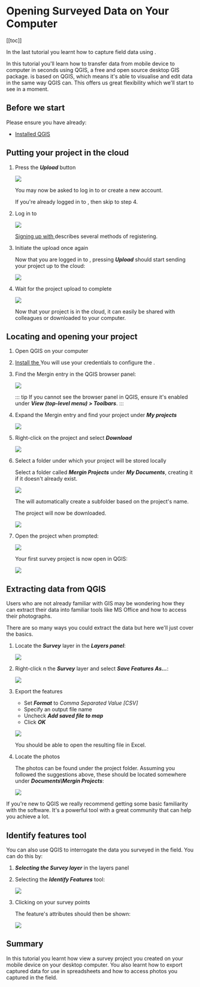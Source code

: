 # Opening Surveyed Data on Your Computer

[[toc]]

In the last tutorial you learnt how to capture field data using <MobileAppName />.

In this tutorial you'll learn how to transfer data from mobile device to computer in seconds using QGIS, a free and open source desktop GIS package. <MobileAppName /> is based on QGIS, which means it's able to visualise and edit data in the same way QGIS can. This offers us great flexibility which we'll start to see in a moment.


## Before we start

Please ensure you have already:
* [Installed QGIS](../../setup/install-qgis/index.md)


## Putting your project in the cloud

1. Press the ***Upload*** button

   ![](./mergin-maps-mobile-upload-project.jpg)
   
   You may now be asked to log in to <MainPlatformName /> or create a new account.
   
   If you're already logged in to <MainPlatformName />, then skip to step 4.
   
2. Log in to <MainPlatformName />

   ![](./mergin-maps-mobile-log-in-to-mergin.jpg)
   
   [Signing up with <MainPlatformName />](../../setup/sign-up-to-mergin-maps/index.md) describes several methods of registering.

3. Initiate the upload once again

   Now that you are logged in to <MainPlatformName />, pressing ***Upload*** should start sending your project up to the cloud:
   
   ![](./mergin-maps-mobile-upload-project.jpg)
   
4. Wait for the project upload to complete

   ![](./mergin-maps-mobile-initial-project-upload.jpg)

   Now that your project is in the cloud, it can easily be shared with colleagues or downloaded to your computer.


## Locating and opening your project

1. Open QGIS on your computer

2. [Install the <QGISPluginName />](../../setup/install-mergin-maps-plugin-for-qgis/index.md)
   You will use your <MainPlatformName /> credentials to configure the <QGISPluginName />.

3. Find the Mergin entry in the QGIS browser panel:

   ![](./qgis-browser-panel.jpg)
   
   ::: tip
   If you cannot see the browser panel in QGIS, ensure it's enabled under ***View (top-level menu) > Toolbars***.
   :::
   
4. Expand the Mergin entry and find your project under ***My projects***

   ![](./qgis-find-project.jpg)

5. Right-click on the project and select ***Download***

   ![](./qgis-download-project.jpg)

6. Select a folder under which your project will be stored locally

   Select a folder called ***Mergin Projects*** under ***My Documents***, creating it if it doesn't already exist.

   ![](./qgis-creating-mergin-projects-folder.jpg)
   
   The <QGISPluginName /> will automatically create a subfolder based on the project's name.
   
   The project will now be downloaded.
   
   ![](./qgis-downloading-project.jpg)

7. Open the project when prompted:

   ![](./qgis-open-project-file.jpg)
   
   Your first survey project is now open in QGIS:
   
   ![](./qgis-project-opened.jpg)


## Extracting data from QGIS

Users who are not already familiar with GIS may be wondering how they can extract their data into familiar tools like MS Office and how to access their photographs.

There are so many ways you could extract the data but here we'll just cover the basics.

1. Locate the ***Survey*** layer in the ***Layers panel***:

   ![](./qgis-layers-panel.jpg)
   
2. Right-click n the ***Survey*** layer and select ***Save Features As...***:

   ![](./qgis-save-features-as.jpg)

3. Export the features

   * Set ***Format*** to *Comma Separated Value [CSV]*
   * Specify an output file name
   * Uncheck ***Add saved file to map***
   * Click ***OK***
   
   ![](./qgis-save-as-csv-options.jpg)
   
   You should be able to open the resulting file in Excel.

4. Locate the photos

   The photos can be found under the project folder. Assuming you followed the suggestions above, these should be located somewhere under ***Documents\Mergin Projects***:
   
   ![](./qgis-finding-photos.jpg)
   
If you're new to QGIS we really recommend getting some basic familiarity with the software. It's a powerful tool with a great community that can help you achieve a lot.


## Identify features tool

You can also use QGIS to interrogate the data you surveyed in the field. You can do this by:

1. ***Selecting the Survey layer*** in the layers panel
2. Selecting the ***Identify Features*** tool:

	![](./qgis-identify-features-tool.jpg)

3. Clicking on your survey points

	The feature's attributes should then be shown:

	![](./qgis-identify-results.jpg)


## Summary

In this tutorial you learnt how view a survey project you created on your mobile device on your desktop computer. You also learnt how to export captured data for use in spreadsheets and how to access photos you captured in the field.
